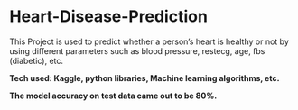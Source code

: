 # Heart-Disease-Prediction
This Project is used to predict whether a person’s heart is healthy or not by using different parameters such as blood pressure, restecg, age, fbs (diabetic), etc. <br>


<b>Tech used:<b> Kaggle, python libraries, Machine learning algorithms, etc. <br>

 The model accuracy on test data came out to be 80%.
